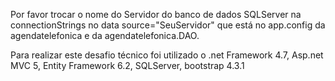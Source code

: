 Por favor trocar o nome do Servidor do banco de dados SQLServer na connectionStrings no data source="SeuServidor" 
que está no app.config da agendatelefonica e da agendatelefonica.DAO.

Para realizar este desafio técnico foi utilizado o .net Framework 4.7, Asp.net MVC 5, Entity Framework 6.2, SQLServer, bootstrap 4.3.1
